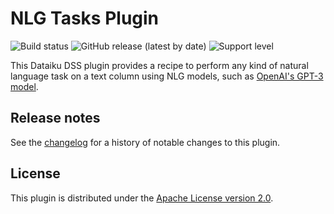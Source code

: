 # NLG Tasks Plugin

![Build status](https://github.com/dataiku/dss-plugin-nlp-nlg-tasks/actions/workflows/auto-make.yml/badge.svg) ![GitHub release (latest by date)](https://img.shields.io/github/v/release/dataiku/dss-plugin-nlp-nlg-tasks?logo=github) ![Support level](https://img.shields.io/badge/support-Unsupported-orange)

This Dataiku DSS plugin provides a recipe to perform any kind of natural language task on a text column using NLG models, such as [OpenAI's GPT-3 model](https://openai.com/blog/openai-api/).

## Release notes

See the [changelog](CHANGELOG.md) for a history of notable changes to this plugin.

## License

This plugin is distributed under the [Apache License version 2.0](LICENSE).
